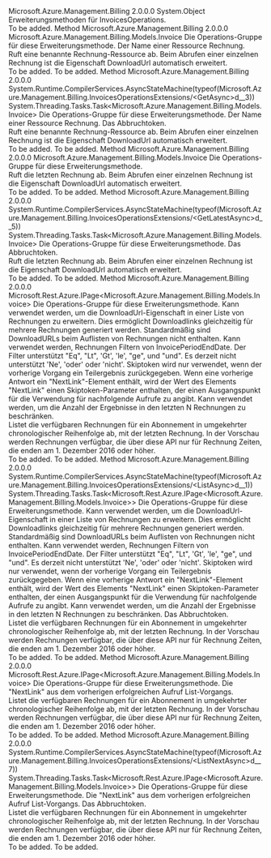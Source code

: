 <Type Name="InvoicesOperationsExtensions" FullName="Microsoft.Azure.Management.Billing.InvoicesOperationsExtensions">
  <TypeSignature Language="C#" Value="public static class InvoicesOperationsExtensions" />
  <TypeSignature Language="ILAsm" Value=".class public auto ansi abstract sealed beforefieldinit InvoicesOperationsExtensions extends System.Object" />
  <TypeSignature Language="DocId" Value="T:Microsoft.Azure.Management.Billing.InvoicesOperationsExtensions" />
  <TypeSignature Language="VB.NET" Value="Public Module InvoicesOperationsExtensions" />
  <TypeSignature Language="F#" Value="type InvoicesOperationsExtensions = class" />
  <AssemblyInfo>
    <AssemblyName>Microsoft.Azure.Management.Billing</AssemblyName>
    <AssemblyVersion>2.0.0.0</AssemblyVersion>
  </AssemblyInfo>
  <Base>
    <BaseTypeName>System.Object</BaseTypeName>
  </Base>
  <Interfaces />
  <Docs>
    <summary>
            Erweiterungsmethoden für InvoicesOperations.
            </summary>
    <remarks>To be added.</remarks>
  </Docs>
  <Members>
    <Member MemberName="Get">
      <MemberSignature Language="C#" Value="public static Microsoft.Azure.Management.Billing.Models.Invoice Get (this Microsoft.Azure.Management.Billing.IInvoicesOperations operations, string invoiceName);" />
      <MemberSignature Language="ILAsm" Value=".method public static hidebysig class Microsoft.Azure.Management.Billing.Models.Invoice Get(class Microsoft.Azure.Management.Billing.IInvoicesOperations operations, string invoiceName) cil managed" />
      <MemberSignature Language="DocId" Value="M:Microsoft.Azure.Management.Billing.InvoicesOperationsExtensions.Get(Microsoft.Azure.Management.Billing.IInvoicesOperations,System.String)" />
      <MemberSignature Language="VB.NET" Value="&lt;Extension()&gt;&#xA;Public Function Get (operations As IInvoicesOperations, invoiceName As String) As Invoice" />
      <MemberSignature Language="F#" Value="static member Get : Microsoft.Azure.Management.Billing.IInvoicesOperations * string -&gt; Microsoft.Azure.Management.Billing.Models.Invoice" Usage="Microsoft.Azure.Management.Billing.InvoicesOperationsExtensions.Get (operations, invoiceName)" />
      <MemberType>Method</MemberType>
      <AssemblyInfo>
        <AssemblyName>Microsoft.Azure.Management.Billing</AssemblyName>
        <AssemblyVersion>2.0.0.0</AssemblyVersion>
      </AssemblyInfo>
      <ReturnValue>
        <ReturnType>Microsoft.Azure.Management.Billing.Models.Invoice</ReturnType>
      </ReturnValue>
      <Parameters>
        <Parameter Name="operations" Type="Microsoft.Azure.Management.Billing.IInvoicesOperations" RefType="this" />
        <Parameter Name="invoiceName" Type="System.String" />
      </Parameters>
      <Docs>
        <param name="operations">
            Die Operations-Gruppe für diese Erweiterungsmethode.
            </param>
        <param name="invoiceName">
            Der Name einer Ressource Rechnung.
            </param>
        <summary>
            Ruft eine benannte Rechnung-Ressource ab. Beim Abrufen einer einzelnen Rechnung ist die Eigenschaft DownloadUrl automatisch erweitert.
            </summary>
        <returns>To be added.</returns>
        <remarks>To be added.</remarks>
      </Docs>
    </Member>
    <Member MemberName="GetAsync">
      <MemberSignature Language="C#" Value="public static System.Threading.Tasks.Task&lt;Microsoft.Azure.Management.Billing.Models.Invoice&gt; GetAsync (this Microsoft.Azure.Management.Billing.IInvoicesOperations operations, string invoiceName, System.Threading.CancellationToken cancellationToken = null);" />
      <MemberSignature Language="ILAsm" Value=".method public static hidebysig class System.Threading.Tasks.Task`1&lt;class Microsoft.Azure.Management.Billing.Models.Invoice&gt; GetAsync(class Microsoft.Azure.Management.Billing.IInvoicesOperations operations, string invoiceName, valuetype System.Threading.CancellationToken cancellationToken) cil managed" />
      <MemberSignature Language="DocId" Value="M:Microsoft.Azure.Management.Billing.InvoicesOperationsExtensions.GetAsync(Microsoft.Azure.Management.Billing.IInvoicesOperations,System.String,System.Threading.CancellationToken)" />
      <MemberSignature Language="F#" Value="static member GetAsync : Microsoft.Azure.Management.Billing.IInvoicesOperations * string * System.Threading.CancellationToken -&gt; System.Threading.Tasks.Task&lt;Microsoft.Azure.Management.Billing.Models.Invoice&gt;" Usage="Microsoft.Azure.Management.Billing.InvoicesOperationsExtensions.GetAsync (operations, invoiceName, cancellationToken)" />
      <MemberType>Method</MemberType>
      <AssemblyInfo>
        <AssemblyName>Microsoft.Azure.Management.Billing</AssemblyName>
        <AssemblyVersion>2.0.0.0</AssemblyVersion>
      </AssemblyInfo>
      <Attributes>
        <Attribute>
          <AttributeName>System.Runtime.CompilerServices.AsyncStateMachine(typeof(Microsoft.Azure.Management.Billing.InvoicesOperationsExtensions/&lt;GetAsync&gt;d__3))</AttributeName>
        </Attribute>
      </Attributes>
      <ReturnValue>
        <ReturnType>System.Threading.Tasks.Task&lt;Microsoft.Azure.Management.Billing.Models.Invoice&gt;</ReturnType>
      </ReturnValue>
      <Parameters>
        <Parameter Name="operations" Type="Microsoft.Azure.Management.Billing.IInvoicesOperations" RefType="this" />
        <Parameter Name="invoiceName" Type="System.String" />
        <Parameter Name="cancellationToken" Type="System.Threading.CancellationToken" />
      </Parameters>
      <Docs>
        <param name="operations">
            Die Operations-Gruppe für diese Erweiterungsmethode.
            </param>
        <param name="invoiceName">
            Der Name einer Ressource Rechnung.
            </param>
        <param name="cancellationToken">
            Das Abbruchtoken.
            </param>
        <summary>
            Ruft eine benannte Rechnung-Ressource ab. Beim Abrufen einer einzelnen Rechnung ist die Eigenschaft DownloadUrl automatisch erweitert.
            </summary>
        <returns>To be added.</returns>
        <remarks>To be added.</remarks>
      </Docs>
    </Member>
    <Member MemberName="GetLatest">
      <MemberSignature Language="C#" Value="public static Microsoft.Azure.Management.Billing.Models.Invoice GetLatest (this Microsoft.Azure.Management.Billing.IInvoicesOperations operations);" />
      <MemberSignature Language="ILAsm" Value=".method public static hidebysig class Microsoft.Azure.Management.Billing.Models.Invoice GetLatest(class Microsoft.Azure.Management.Billing.IInvoicesOperations operations) cil managed" />
      <MemberSignature Language="DocId" Value="M:Microsoft.Azure.Management.Billing.InvoicesOperationsExtensions.GetLatest(Microsoft.Azure.Management.Billing.IInvoicesOperations)" />
      <MemberSignature Language="VB.NET" Value="&lt;Extension()&gt;&#xA;Public Function GetLatest (operations As IInvoicesOperations) As Invoice" />
      <MemberSignature Language="F#" Value="static member GetLatest : Microsoft.Azure.Management.Billing.IInvoicesOperations -&gt; Microsoft.Azure.Management.Billing.Models.Invoice" Usage="Microsoft.Azure.Management.Billing.InvoicesOperationsExtensions.GetLatest operations" />
      <MemberType>Method</MemberType>
      <AssemblyInfo>
        <AssemblyName>Microsoft.Azure.Management.Billing</AssemblyName>
        <AssemblyVersion>2.0.0.0</AssemblyVersion>
      </AssemblyInfo>
      <ReturnValue>
        <ReturnType>Microsoft.Azure.Management.Billing.Models.Invoice</ReturnType>
      </ReturnValue>
      <Parameters>
        <Parameter Name="operations" Type="Microsoft.Azure.Management.Billing.IInvoicesOperations" RefType="this" />
      </Parameters>
      <Docs>
        <param name="operations">
            Die Operations-Gruppe für diese Erweiterungsmethode.
            </param>
        <summary>
            Ruft die letzten Rechnung ab. Beim Abrufen einer einzelnen Rechnung ist die Eigenschaft DownloadUrl automatisch erweitert.
            </summary>
        <returns>To be added.</returns>
        <remarks>To be added.</remarks>
      </Docs>
    </Member>
    <Member MemberName="GetLatestAsync">
      <MemberSignature Language="C#" Value="public static System.Threading.Tasks.Task&lt;Microsoft.Azure.Management.Billing.Models.Invoice&gt; GetLatestAsync (this Microsoft.Azure.Management.Billing.IInvoicesOperations operations, System.Threading.CancellationToken cancellationToken = null);" />
      <MemberSignature Language="ILAsm" Value=".method public static hidebysig class System.Threading.Tasks.Task`1&lt;class Microsoft.Azure.Management.Billing.Models.Invoice&gt; GetLatestAsync(class Microsoft.Azure.Management.Billing.IInvoicesOperations operations, valuetype System.Threading.CancellationToken cancellationToken) cil managed" />
      <MemberSignature Language="DocId" Value="M:Microsoft.Azure.Management.Billing.InvoicesOperationsExtensions.GetLatestAsync(Microsoft.Azure.Management.Billing.IInvoicesOperations,System.Threading.CancellationToken)" />
      <MemberSignature Language="F#" Value="static member GetLatestAsync : Microsoft.Azure.Management.Billing.IInvoicesOperations * System.Threading.CancellationToken -&gt; System.Threading.Tasks.Task&lt;Microsoft.Azure.Management.Billing.Models.Invoice&gt;" Usage="Microsoft.Azure.Management.Billing.InvoicesOperationsExtensions.GetLatestAsync (operations, cancellationToken)" />
      <MemberType>Method</MemberType>
      <AssemblyInfo>
        <AssemblyName>Microsoft.Azure.Management.Billing</AssemblyName>
        <AssemblyVersion>2.0.0.0</AssemblyVersion>
      </AssemblyInfo>
      <Attributes>
        <Attribute>
          <AttributeName>System.Runtime.CompilerServices.AsyncStateMachine(typeof(Microsoft.Azure.Management.Billing.InvoicesOperationsExtensions/&lt;GetLatestAsync&gt;d__5))</AttributeName>
        </Attribute>
      </Attributes>
      <ReturnValue>
        <ReturnType>System.Threading.Tasks.Task&lt;Microsoft.Azure.Management.Billing.Models.Invoice&gt;</ReturnType>
      </ReturnValue>
      <Parameters>
        <Parameter Name="operations" Type="Microsoft.Azure.Management.Billing.IInvoicesOperations" RefType="this" />
        <Parameter Name="cancellationToken" Type="System.Threading.CancellationToken" />
      </Parameters>
      <Docs>
        <param name="operations">
            Die Operations-Gruppe für diese Erweiterungsmethode.
            </param>
        <param name="cancellationToken">
            Das Abbruchtoken.
            </param>
        <summary>
            Ruft die letzten Rechnung ab. Beim Abrufen einer einzelnen Rechnung ist die Eigenschaft DownloadUrl automatisch erweitert.
            </summary>
        <returns>To be added.</returns>
        <remarks>To be added.</remarks>
      </Docs>
    </Member>
    <Member MemberName="List">
      <MemberSignature Language="C#" Value="public static Microsoft.Rest.Azure.IPage&lt;Microsoft.Azure.Management.Billing.Models.Invoice&gt; List (this Microsoft.Azure.Management.Billing.IInvoicesOperations operations, string expand = null, string filter = null, string skiptoken = null, Nullable&lt;int&gt; top = null);" />
      <MemberSignature Language="ILAsm" Value=".method public static hidebysig class Microsoft.Rest.Azure.IPage`1&lt;class Microsoft.Azure.Management.Billing.Models.Invoice&gt; List(class Microsoft.Azure.Management.Billing.IInvoicesOperations operations, string expand, string filter, string skiptoken, valuetype System.Nullable`1&lt;int32&gt; top) cil managed" />
      <MemberSignature Language="DocId" Value="M:Microsoft.Azure.Management.Billing.InvoicesOperationsExtensions.List(Microsoft.Azure.Management.Billing.IInvoicesOperations,System.String,System.String,System.String,System.Nullable{System.Int32})" />
      <MemberSignature Language="VB.NET" Value="&lt;Extension()&gt;&#xA;Public Function List (operations As IInvoicesOperations, Optional expand As String = null, Optional filter As String = null, Optional skiptoken As String = null, Optional top As Nullable(Of Integer) = null) As IPage(Of Invoice)" />
      <MemberSignature Language="F#" Value="static member List : Microsoft.Azure.Management.Billing.IInvoicesOperations * string * string * string * Nullable&lt;int&gt; -&gt; Microsoft.Rest.Azure.IPage&lt;Microsoft.Azure.Management.Billing.Models.Invoice&gt;" Usage="Microsoft.Azure.Management.Billing.InvoicesOperationsExtensions.List (operations, expand, filter, skiptoken, top)" />
      <MemberType>Method</MemberType>
      <AssemblyInfo>
        <AssemblyName>Microsoft.Azure.Management.Billing</AssemblyName>
        <AssemblyVersion>2.0.0.0</AssemblyVersion>
      </AssemblyInfo>
      <ReturnValue>
        <ReturnType>Microsoft.Rest.Azure.IPage&lt;Microsoft.Azure.Management.Billing.Models.Invoice&gt;</ReturnType>
      </ReturnValue>
      <Parameters>
        <Parameter Name="operations" Type="Microsoft.Azure.Management.Billing.IInvoicesOperations" RefType="this" />
        <Parameter Name="expand" Type="System.String" />
        <Parameter Name="filter" Type="System.String" />
        <Parameter Name="skiptoken" Type="System.String" />
        <Parameter Name="top" Type="System.Nullable&lt;System.Int32&gt;" />
      </Parameters>
      <Docs>
        <param name="operations">
            Die Operations-Gruppe für diese Erweiterungsmethode.
            </param>
        <param name="expand">
            Kann verwendet werden, um die DownloadUrl-Eigenschaft in einer Liste von Rechnungen zu erweitern.
            Dies ermöglicht Downloadlinks gleichzeitig für mehrere Rechnungen generiert werden.
            Standardmäßig sind DownloadURLs beim Auflisten von Rechnungen nicht enthalten.
            </param>
        <param name="filter">
            Kann verwendet werden, Rechnungen Filtern von InvoicePeriodEndDate. Der Filter unterstützt "Eq", "Lt", 'Gt', 'le', "ge", und "und". Es derzeit nicht unterstützt 'Ne', 'oder' oder 'nicht'.
            </param>
        <param name="skiptoken">
            Skiptoken wird nur verwendet, wenn der vorherige Vorgang ein Teilergebnis zurückgegeben.
            Wenn eine vorherige Antwort ein "NextLink"-Element enthält, wird der Wert des Elements "NextLink" einen Skiptoken-Parameter enthalten, der einen Ausgangspunkt für die Verwendung für nachfolgende Aufrufe zu angibt.
            </param>
        <param name="top">
            Kann verwendet werden, um die Anzahl der Ergebnisse in den letzten N Rechnungen zu beschränken.
            </param>
        <summary>
            Listet die verfügbaren Rechnungen für ein Abonnement in umgekehrter chronologischer Reihenfolge ab, mit der letzten Rechnung. In der Vorschau werden Rechnungen verfügbar, die über diese API nur für Rechnung Zeiten, die enden am 1. Dezember 2016 oder höher.
            <see href="https://go.microsoft.com/fwlink/?linkid=842057" /></summary>
        <returns>To be added.</returns>
        <remarks>To be added.</remarks>
      </Docs>
    </Member>
    <Member MemberName="ListAsync">
      <MemberSignature Language="C#" Value="public static System.Threading.Tasks.Task&lt;Microsoft.Rest.Azure.IPage&lt;Microsoft.Azure.Management.Billing.Models.Invoice&gt;&gt; ListAsync (this Microsoft.Azure.Management.Billing.IInvoicesOperations operations, string expand = null, string filter = null, string skiptoken = null, Nullable&lt;int&gt; top = null, System.Threading.CancellationToken cancellationToken = null);" />
      <MemberSignature Language="ILAsm" Value=".method public static hidebysig class System.Threading.Tasks.Task`1&lt;class Microsoft.Rest.Azure.IPage`1&lt;class Microsoft.Azure.Management.Billing.Models.Invoice&gt;&gt; ListAsync(class Microsoft.Azure.Management.Billing.IInvoicesOperations operations, string expand, string filter, string skiptoken, valuetype System.Nullable`1&lt;int32&gt; top, valuetype System.Threading.CancellationToken cancellationToken) cil managed" />
      <MemberSignature Language="DocId" Value="M:Microsoft.Azure.Management.Billing.InvoicesOperationsExtensions.ListAsync(Microsoft.Azure.Management.Billing.IInvoicesOperations,System.String,System.String,System.String,System.Nullable{System.Int32},System.Threading.CancellationToken)" />
      <MemberSignature Language="F#" Value="static member ListAsync : Microsoft.Azure.Management.Billing.IInvoicesOperations * string * string * string * Nullable&lt;int&gt; * System.Threading.CancellationToken -&gt; System.Threading.Tasks.Task&lt;Microsoft.Rest.Azure.IPage&lt;Microsoft.Azure.Management.Billing.Models.Invoice&gt;&gt;" Usage="Microsoft.Azure.Management.Billing.InvoicesOperationsExtensions.ListAsync (operations, expand, filter, skiptoken, top, cancellationToken)" />
      <MemberType>Method</MemberType>
      <AssemblyInfo>
        <AssemblyName>Microsoft.Azure.Management.Billing</AssemblyName>
        <AssemblyVersion>2.0.0.0</AssemblyVersion>
      </AssemblyInfo>
      <Attributes>
        <Attribute>
          <AttributeName>System.Runtime.CompilerServices.AsyncStateMachine(typeof(Microsoft.Azure.Management.Billing.InvoicesOperationsExtensions/&lt;ListAsync&gt;d__1))</AttributeName>
        </Attribute>
      </Attributes>
      <ReturnValue>
        <ReturnType>System.Threading.Tasks.Task&lt;Microsoft.Rest.Azure.IPage&lt;Microsoft.Azure.Management.Billing.Models.Invoice&gt;&gt;</ReturnType>
      </ReturnValue>
      <Parameters>
        <Parameter Name="operations" Type="Microsoft.Azure.Management.Billing.IInvoicesOperations" RefType="this" />
        <Parameter Name="expand" Type="System.String" />
        <Parameter Name="filter" Type="System.String" />
        <Parameter Name="skiptoken" Type="System.String" />
        <Parameter Name="top" Type="System.Nullable&lt;System.Int32&gt;" />
        <Parameter Name="cancellationToken" Type="System.Threading.CancellationToken" />
      </Parameters>
      <Docs>
        <param name="operations">
            Die Operations-Gruppe für diese Erweiterungsmethode.
            </param>
        <param name="expand">
            Kann verwendet werden, um die DownloadUrl-Eigenschaft in einer Liste von Rechnungen zu erweitern.
            Dies ermöglicht Downloadlinks gleichzeitig für mehrere Rechnungen generiert werden.
            Standardmäßig sind DownloadURLs beim Auflisten von Rechnungen nicht enthalten.
            </param>
        <param name="filter">
            Kann verwendet werden, Rechnungen Filtern von InvoicePeriodEndDate. Der Filter unterstützt "Eq", "Lt", 'Gt', 'le', "ge", und "und". Es derzeit nicht unterstützt 'Ne', 'oder' oder 'nicht'.
            </param>
        <param name="skiptoken">
            Skiptoken wird nur verwendet, wenn der vorherige Vorgang ein Teilergebnis zurückgegeben.
            Wenn eine vorherige Antwort ein "NextLink"-Element enthält, wird der Wert des Elements "NextLink" einen Skiptoken-Parameter enthalten, der einen Ausgangspunkt für die Verwendung für nachfolgende Aufrufe zu angibt.
            </param>
        <param name="top">
            Kann verwendet werden, um die Anzahl der Ergebnisse in den letzten N Rechnungen zu beschränken.
            </param>
        <param name="cancellationToken">
            Das Abbruchtoken.
            </param>
        <summary>
            Listet die verfügbaren Rechnungen für ein Abonnement in umgekehrter chronologischer Reihenfolge ab, mit der letzten Rechnung. In der Vorschau werden Rechnungen verfügbar, die über diese API nur für Rechnung Zeiten, die enden am 1. Dezember 2016 oder höher.
            <see href="https://go.microsoft.com/fwlink/?linkid=842057" /></summary>
        <returns>To be added.</returns>
        <remarks>To be added.</remarks>
      </Docs>
    </Member>
    <Member MemberName="ListNext">
      <MemberSignature Language="C#" Value="public static Microsoft.Rest.Azure.IPage&lt;Microsoft.Azure.Management.Billing.Models.Invoice&gt; ListNext (this Microsoft.Azure.Management.Billing.IInvoicesOperations operations, string nextPageLink);" />
      <MemberSignature Language="ILAsm" Value=".method public static hidebysig class Microsoft.Rest.Azure.IPage`1&lt;class Microsoft.Azure.Management.Billing.Models.Invoice&gt; ListNext(class Microsoft.Azure.Management.Billing.IInvoicesOperations operations, string nextPageLink) cil managed" />
      <MemberSignature Language="DocId" Value="M:Microsoft.Azure.Management.Billing.InvoicesOperationsExtensions.ListNext(Microsoft.Azure.Management.Billing.IInvoicesOperations,System.String)" />
      <MemberSignature Language="VB.NET" Value="&lt;Extension()&gt;&#xA;Public Function ListNext (operations As IInvoicesOperations, nextPageLink As String) As IPage(Of Invoice)" />
      <MemberSignature Language="F#" Value="static member ListNext : Microsoft.Azure.Management.Billing.IInvoicesOperations * string -&gt; Microsoft.Rest.Azure.IPage&lt;Microsoft.Azure.Management.Billing.Models.Invoice&gt;" Usage="Microsoft.Azure.Management.Billing.InvoicesOperationsExtensions.ListNext (operations, nextPageLink)" />
      <MemberType>Method</MemberType>
      <AssemblyInfo>
        <AssemblyName>Microsoft.Azure.Management.Billing</AssemblyName>
        <AssemblyVersion>2.0.0.0</AssemblyVersion>
      </AssemblyInfo>
      <ReturnValue>
        <ReturnType>Microsoft.Rest.Azure.IPage&lt;Microsoft.Azure.Management.Billing.Models.Invoice&gt;</ReturnType>
      </ReturnValue>
      <Parameters>
        <Parameter Name="operations" Type="Microsoft.Azure.Management.Billing.IInvoicesOperations" RefType="this" />
        <Parameter Name="nextPageLink" Type="System.String" />
      </Parameters>
      <Docs>
        <param name="operations">
            Die Operations-Gruppe für diese Erweiterungsmethode.
            </param>
        <param name="nextPageLink">
            Die "NextLink" aus dem vorherigen erfolgreichen Aufruf List-Vorgangs.
            </param>
        <summary>
            Listet die verfügbaren Rechnungen für ein Abonnement in umgekehrter chronologischer Reihenfolge ab, mit der letzten Rechnung. In der Vorschau werden Rechnungen verfügbar, die über diese API nur für Rechnung Zeiten, die enden am 1. Dezember 2016 oder höher.
            <see href="https://go.microsoft.com/fwlink/?linkid=842057" /></summary>
        <returns>To be added.</returns>
        <remarks>To be added.</remarks>
      </Docs>
    </Member>
    <Member MemberName="ListNextAsync">
      <MemberSignature Language="C#" Value="public static System.Threading.Tasks.Task&lt;Microsoft.Rest.Azure.IPage&lt;Microsoft.Azure.Management.Billing.Models.Invoice&gt;&gt; ListNextAsync (this Microsoft.Azure.Management.Billing.IInvoicesOperations operations, string nextPageLink, System.Threading.CancellationToken cancellationToken = null);" />
      <MemberSignature Language="ILAsm" Value=".method public static hidebysig class System.Threading.Tasks.Task`1&lt;class Microsoft.Rest.Azure.IPage`1&lt;class Microsoft.Azure.Management.Billing.Models.Invoice&gt;&gt; ListNextAsync(class Microsoft.Azure.Management.Billing.IInvoicesOperations operations, string nextPageLink, valuetype System.Threading.CancellationToken cancellationToken) cil managed" />
      <MemberSignature Language="DocId" Value="M:Microsoft.Azure.Management.Billing.InvoicesOperationsExtensions.ListNextAsync(Microsoft.Azure.Management.Billing.IInvoicesOperations,System.String,System.Threading.CancellationToken)" />
      <MemberSignature Language="F#" Value="static member ListNextAsync : Microsoft.Azure.Management.Billing.IInvoicesOperations * string * System.Threading.CancellationToken -&gt; System.Threading.Tasks.Task&lt;Microsoft.Rest.Azure.IPage&lt;Microsoft.Azure.Management.Billing.Models.Invoice&gt;&gt;" Usage="Microsoft.Azure.Management.Billing.InvoicesOperationsExtensions.ListNextAsync (operations, nextPageLink, cancellationToken)" />
      <MemberType>Method</MemberType>
      <AssemblyInfo>
        <AssemblyName>Microsoft.Azure.Management.Billing</AssemblyName>
        <AssemblyVersion>2.0.0.0</AssemblyVersion>
      </AssemblyInfo>
      <Attributes>
        <Attribute>
          <AttributeName>System.Runtime.CompilerServices.AsyncStateMachine(typeof(Microsoft.Azure.Management.Billing.InvoicesOperationsExtensions/&lt;ListNextAsync&gt;d__7))</AttributeName>
        </Attribute>
      </Attributes>
      <ReturnValue>
        <ReturnType>System.Threading.Tasks.Task&lt;Microsoft.Rest.Azure.IPage&lt;Microsoft.Azure.Management.Billing.Models.Invoice&gt;&gt;</ReturnType>
      </ReturnValue>
      <Parameters>
        <Parameter Name="operations" Type="Microsoft.Azure.Management.Billing.IInvoicesOperations" RefType="this" />
        <Parameter Name="nextPageLink" Type="System.String" />
        <Parameter Name="cancellationToken" Type="System.Threading.CancellationToken" />
      </Parameters>
      <Docs>
        <param name="operations">
            Die Operations-Gruppe für diese Erweiterungsmethode.
            </param>
        <param name="nextPageLink">
            Die "NextLink" aus dem vorherigen erfolgreichen Aufruf List-Vorgangs.
            </param>
        <param name="cancellationToken">
            Das Abbruchtoken.
            </param>
        <summary>
            Listet die verfügbaren Rechnungen für ein Abonnement in umgekehrter chronologischer Reihenfolge ab, mit der letzten Rechnung. In der Vorschau werden Rechnungen verfügbar, die über diese API nur für Rechnung Zeiten, die enden am 1. Dezember 2016 oder höher.
            <see href="https://go.microsoft.com/fwlink/?linkid=842057" /></summary>
        <returns>To be added.</returns>
        <remarks>To be added.</remarks>
      </Docs>
    </Member>
  </Members>
</Type>
